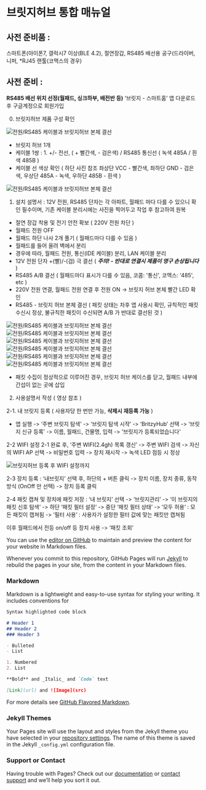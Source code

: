 # 브릿지허브 통합 매뉴얼

## 사전 준비품 : 
스마트폰(아이폰7, 갤럭시7 이상(BLE 4.2), 절연장갑, RS485 배선용 공구(드라이버, 니퍼, *RJ45 랜툴(코맥스의 경우)

## 사전 준비 : 
 **RS485 배선 위치 선정(월패드, 싱크하부, 배전반 등)**
 ‘브릿지 - 스마트홈’ 앱 다운로드 후 구글계정으로 회원가입

0. 브릿지허브 제품 구성 확인

![전원/RS485 케이블과 브릿지허브 본체 결선](/imgs/20201228_011831.jpg)

 - 브릿지 허브 1개
 - 케이블 1쌍 : 1. +/- 전선, ( + 빨간색, - 검은색) / RS485 통신선 ( 녹색 485A / 흰색 485B ) 
 - 케이블 선 색상 확인 ( 하단 사진 참조  좌상단 VCC - 빨간색, 좌하단 GND - 검은색, 우상단 485A - 녹색, 우하단 485B - 흰색 )
 
![전원/RS485 케이블과 브릿지허브 본체 결선](/imgs/20201228_011624.jpg)

1. 설치 설명서 : 12V 전원, RS485 단자는 각 아파트, 월패드 마다 다를 수 있으니 확인 필수이며, 기존 케이블 분리시에는 사진을 찍어두고 작업 후 참고하여 원복

 - 절연 장갑 착용 및 전기 안전 확보 ( 220V 전원 차단 )  
 - 월패드 전원 OFF 
 - 월패드 하단 나사 2개 풀기 ( 월패드마다 다를 수 있음 )
 - 월패드를 들어 올려 벽에서 분리
 - 경우에 따라, 월패드 전원, 통신(IDE 케이블) 분리, LAN 케이블 분리
 - 12V 전원 단자 +(빨)/-(검) 극 결선 ( ***주의! - 반대로 연결시 제품이 영구 손상됩니다*** )
 - RS485 A/B 결선 ( 월패드마다 표시가 다를 수 있음, 코콤: '통신', 코맥스: '485', etc ) 
 - 220V 전원 연결, 월패드 전원 연결 후 전원 ON -> 브릿지 허브 본체 빨간 LED 확인
 - RS485 - 브릿지 허브 본체 결선 ( 패킷 상태는 차후 앱 사용시 확인, 규칙적인 패킷 수신시 정상, 불규칙한 패킷이 수신되면 A/B 가 반대로 결선된 것 )

![전원/RS485 케이블과 브릿지허브 본체 결선](/imgs/20201228_014834.jpg)
![전원/RS485 케이블과 브릿지허브 본체 결선](/imgs/20201228_015230.jpg)
![전원/RS485 케이블과 브릿지허브 본체 결선](/imgs/20201228_015303.jpg)
![전원/RS485 케이블과 브릿지허브 본체 결선](/imgs/20201228_015401.jpg)
![전원/RS485 케이블과 브릿지허브 본체 결선](/imgs/20201228_015436.jpg)
![전원/RS485 케이블과 브릿지허브 본체 결선](/imgs/20201228_015452.jpg)

 - 패킷 수집이 정상적으로 이루어진 경우, 브릿지 허브 케이스를 닫고, 월패드 내부에 간섭이 없는 곳에 삽입


2. 사용설명서 작성 ( 영상 참조 )

 2-1. 내 브릿지 등록 ( 사용자당 한 번만 가능, **삭제시 재등록 가능** )
  - 앱 실행 -> ‘주변 브릿지 탐색’ -> ‘브릿지 탐색 시작’ -> ‘BritzyHub’ 선택 -> ‘브릿지 신규 등록’ 
   -> 이름, 월패드, 건물명, 입력 -> '브릿지가 등록되었습니다'
   
   
   
 2-2 WIFI 설정 
  2-1 완료 후, ‘주변 WIFI(2.4gh) 목록 갱신’ -> 주변 WIFI 검색 -> 자신의 WIFI AP 선택 -> 비밀번호 입력 -> 장치 재시작 -> 녹색 LED 점등 시 정상
  
  ![브릿지허브 등록 후 WIFI 설정까지](https://youtu.be/NbH5dj5wV_8/0.jpg)
  

 2-3 장치 등록 : ‘내브릿지’ 선택 후, 하단의 + 버튼 클릭 -> 장치 이름, 장치 종류, 동작 방식 (OnOff 만 선택) -> 장치 등록 클릭

 2-4 패킷 캡쳐 및 장치에 패킷 저장 : ‘내 브릿지’ 선택 -> ‘브릿지관리’ -> ‘이 브릿지의 패킷 신호 탐색’ -> 하단 ‘패킷 필터 설정’ -> 중단 ‘패킷 필터 상태’ -> ‘모두 허용’ : 모든 패킷이 캡쳐됨 
 -> ‘필터 사용’ : 사용자가 설정한 필터 값에 맞는 패킷만 캡쳐됨

 이후 월패드에서 전등 on/off 등 장치 사용 -> ‘패킷 조회’ 


You can use the [editor on GitHub](https://github.com/BritzyHub/Britzy/edit/gh-pages/index.md) to maintain and preview the content for your website in Markdown files.

Whenever you commit to this repository, GitHub Pages will run [Jekyll](https://jekyllrb.com/) to rebuild the pages in your site, from the content in your Markdown files.

### Markdown

Markdown is a lightweight and easy-to-use syntax for styling your writing. It includes conventions for

```markdown
Syntax highlighted code block

# Header 1
## Header 2
### Header 3

- Bulleted
- List

1. Numbered
2. List

**Bold** and _Italic_ and `Code` text

[Link](url) and ![Image](src)
```

For more details see [GitHub Flavored Markdown](https://guides.github.com/features/mastering-markdown/).

### Jekyll Themes

Your Pages site will use the layout and styles from the Jekyll theme you have selected in your [repository settings](https://github.com/BritzyHub/Britzy/settings). The name of this theme is saved in the Jekyll `_config.yml` configuration file.

### Support or Contact

Having trouble with Pages? Check out our [documentation](https://docs.github.com/categories/github-pages-basics/) or [contact support](https://github.com/contact) and we’ll help you sort it out.
